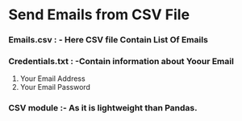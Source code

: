 # Send Emails from CSV File

### Emails.csv : - Here CSV file Contain List Of Emails

### Credentials.txt : -Contain information about Yoour Email

1. Your Email Address
2. Your Email Password

### CSV module :- As it is lightweight than Pandas.
